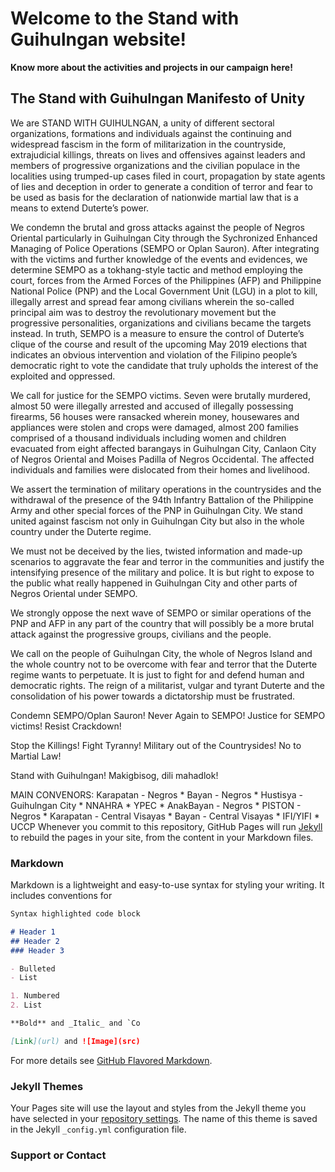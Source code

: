 # Welcome to the Stand with Guihulngan website!

**Know more about the activities and projects in our campaign here!**

## The Stand with Guihulngan Manifesto of Unity





We are STAND WITH GUIHULNGAN, a unity of different sectoral organizations, formations and individuals against the continuing and widespread fascism in the form of militarization in the countryside, extrajudicial killings, threats on lives and offensives against leaders and members of progressive organizations and the civilian populace in the localities using trumped-up cases filed in court, propagation by state agents of lies and deception in order to generate a condition of terror and fear to be used as basis for the declaration of nationwide martial law that is a means to extend Duterte’s power.

We condemn the brutal and gross attacks against the people of Negros Oriental particularly in Guihulngan City through the Sychronized Enhanced Managing of Police Operations (SEMPO or Oplan Sauron). After integrating with the victims and further knowledge of the events and evidences, we determine SEMPO as a tokhang-style tactic and method employing the court, forces from the Armed Forces of the Philippines (AFP) and Philippine National Police (PNP) and the Local Government Unit (LGU) in a plot to kill, illegally arrest and spread fear among civilians wherein the so-called principal aim was to destroy the revolutionary movement but the progressive personalities, organizations and civilians became the targets instead. In truth, SEMPO is a measure to ensure the control of Duterte’s clique of the course and result of the upcoming May 2019 elections that indicates an obvious intervention and violation of the Filipino people’s democratic right to vote the candidate that truly upholds the interest of the exploited and oppressed.

We call for justice for the SEMPO victims. Seven were brutally murdered, almost 50 were illegally arrested and accused of illegally possessing firearms, 56 houses were ransacked wherein money, housewares and appliances were stolen and crops were damaged, almost 200 families comprised of a thousand individuals including women and children evacuated from eight affected barangays in Guihulngan City, Canlaon City of Negros Oriental and Moises Padilla of Negros Occidental. The affected individuals and families were dislocated from their homes and livelihood.

We assert the termination of military operations in the countrysides and the withdrawal of the presence of the 94th Infantry Battalion of the Philippine Army and other special forces of the PNP in Guihulngan City. We stand united against fascism not only in Guihulngan City but also in the whole country under the Duterte regime.

We must not be deceived by the lies, twisted information and made-up scenarios to aggravate the fear and terror in the communities and justify the intensifying presence of the military and police. It is but right to expose to the public what really happened in Guihulngan City and other parts of Negros Oriental under SEMPO.

We strongly oppose the next wave of SEMPO or similar operations of the PNP and AFP in any part of the country that will possibly be a more brutal attack against the progressive groups, civilians and the people.

We call on the people of Guihulngan City, the whole of Negros Island and the whole country not to be overcome with fear and terror that the Duterte regime wants to perpetuate. It is just to fight for and defend human and democratic rights. The reign of a militarist, vulgar and tyrant Duterte and the consolidation of his power towards a dictatorship must be frustrated.

Condemn SEMPO/Oplan Sauron! Never Again to SEMPO!
 Justice for SEMPO victims! Resist Crackdown!

Stop the Killings! Fight Tyranny! Military out of the Countrysides! No to Martial Law!

Stand with Guihulngan! Makigbisog, dili mahadlok!



MAIN CONVENORS:
Karapatan - Negros * Bayan - Negros * Hustisya - Guihulngan City * NNAHRA * YPEC * AnakBayan - Negros * PISTON - Negros * Karapatan - Central Visayas * Bayan - Central Visayas * IFI/YIFI * UCCP
Whenever you commit to this repository, GitHub Pages will run [Jekyll](https://jekyllrb.com/) to rebuild the pages in your site, from the content in your Markdown files.

### Markdown

Markdown is a lightweight and easy-to-use syntax for styling your writing. It includes conventions for

```markdown
Syntax highlighted code block

# Header 1
## Header 2
### Header 3

- Bulleted
- List

1. Numbered
2. List

**Bold** and _Italic_ and `Co

[Link](url) and ![Image](src)
```

For more details see [GitHub Flavored Markdown](https://guides.github.com/features/mastering-markdown/).

### Jekyll Themes

Your Pages site will use the layout and styles from the Jekyll theme you have selected in your [repository settings](https://github.com/standwithguihulngan/StandwithGuihulngan.github.io/settings). The name of this theme is saved in the Jekyll `_config.yml` configuration file.

### Support or Contact


